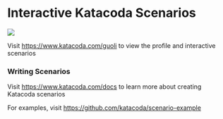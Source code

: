 # Interactive Katacoda Scenarios

[![](http://shields.katacoda.com/katacoda/guoli/count.svg)](https://www.katacoda.com/guoli "Get your profile on Katacoda.com")

Visit https://www.katacoda.com/guoli to view the profile and interactive scenarios

### Writing Scenarios
Visit https://www.katacoda.com/docs to learn more about creating Katacoda scenarios

For examples, visit https://github.com/katacoda/scenario-example
